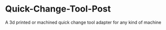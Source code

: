# Quick-Change-Tool-Post
A 3d printed or machined quick change tool adapter for any kind of machine

